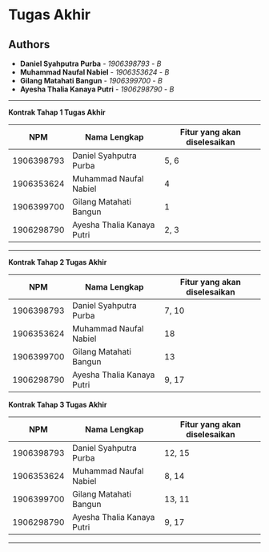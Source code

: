 # Tugas Akhir
## Authors
* **Daniel Syahputra Purba** - *1906398793* - *B*
* **Muhammad Naufal Nabiel** - *1906353624* - *B*
* **Gilang Matahati Bangun** - *1906399700* - *B*
* **Ayesha Thalia Kanaya Putri** - *1906298790* - *B*

---
**Kontrak Tahap 1 Tugas Akhir**

| NPM | Nama Lengkap | Fitur yang akan diselesaikan  |
| ----------| --- | ---------- | 
| 1906398793 | Daniel Syahputra Purba | 5, 6 |
| 1906353624 | Muhammad Naufal Nabiel | 4 |
| 1906399700 | Gilang Matahati Bangun | 1 |
| 1906298790 | Ayesha Thalia Kanaya Putri | 2, 3 |
---

**Kontrak Tahap 2 Tugas Akhir**

| NPM | Nama Lengkap | Fitur yang akan diselesaikan  |
| ----------| --- | ---------- | 
| 1906398793 | Daniel Syahputra Purba | 7, 10 |
| 1906353624 | Muhammad Naufal Nabiel | 18 |
| 1906399700 | Gilang Matahati Bangun | 13 |
| 1906298790 | Ayesha Thalia Kanaya Putri | 9, 17 |

**Kontrak Tahap 3 Tugas Akhir**

| NPM | Nama Lengkap | Fitur yang akan diselesaikan  |
| ----------| --- | ---------- | 
| 1906398793 | Daniel Syahputra Purba | 12, 15 |
| 1906353624 | Muhammad Naufal Nabiel | 8, 14 |
| 1906399700 | Gilang Matahati Bangun | 13, 11 |
| 1906298790 | Ayesha Thalia Kanaya Putri | 9, 17 |
---